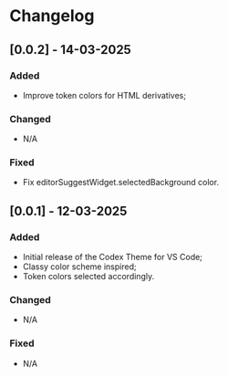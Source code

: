 # Changelog

## [0.0.2] - 14-03-2025

### Added

- Improve token colors for HTML derivatives;

### Changed

- N/A

### Fixed

- Fix editorSuggestWidget.selectedBackground color.

## [0.0.1] - 12-03-2025

### Added

- Initial release of the Codex Theme for VS Code;
- Classy color scheme inspired;
- Token colors selected accordingly.

### Changed

- N/A

### Fixed

- N/A